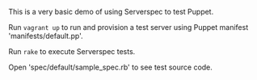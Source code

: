 
This is a very basic demo of using Serverspec to test Puppet.

Run `vagrant up` to run and provision a test server using Puppet manifest 'manifests/default.pp'.

Run `rake` to execute Serverspec tests.

Open 'spec/default/sample_spec.rb' to see test source code.
